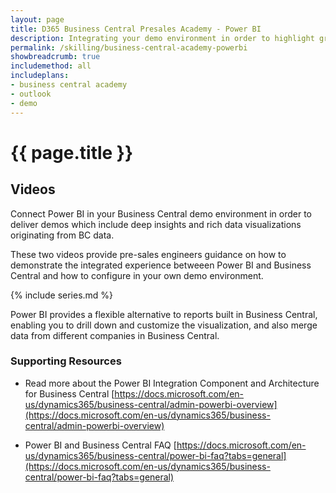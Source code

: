 ```yaml
---
layout: page
title: D365 Business Central Presales Academy - Power BI
description: Integrating your demo environment in order to highlight graphs, charts and rich visualizations through Power BI
permalink: /skilling/business-central-academy-powerbi
showbreadcrumb: true
includemethod: all
includeplans:
- business central academy
- outlook
- demo
---
```


# {{ page.title }}

## Videos

Connect Power BI in your Business Central demo environment in order to deliver demos which include deep insights and rich data visualizations originating from BC data. 

These two videos provide pre-sales engineers guidance on how to demonstrate the integrated experience betweeen Power BI and Business Central and how to configure in your own demo environment.

{% include series.md %}

Power BI provides a flexible alternative to reports built in Business Central, enabling you to drill down and customize the visualization, and also merge data from different companies in Business Central.

### Supporting Resources

* Read more about the Power BI Integration Component and Architecture for Business Central [https://docs.microsoft.com/en-us/dynamics365/business-central/admin-powerbi-overview](https://docs.microsoft.com/en-us/dynamics365/business-central/admin-powerbi-overview)

* Power BI and Business Central FAQ [https://docs.microsoft.com/en-us/dynamics365/business-central/power-bi-faq?tabs=general](https://docs.microsoft.com/en-us/dynamics365/business-central/power-bi-faq?tabs=general)
